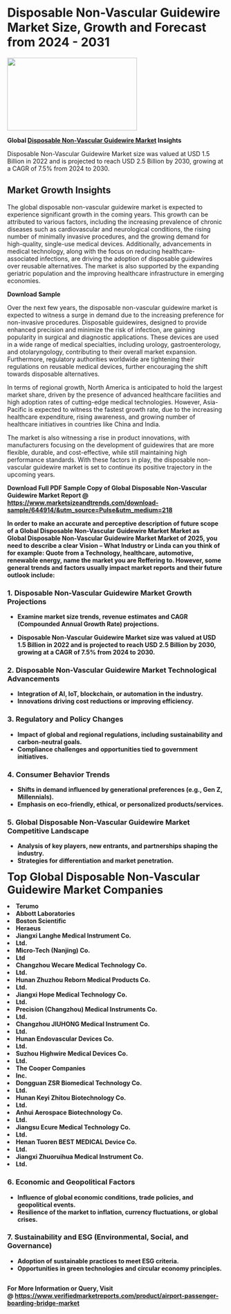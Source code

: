 <H1>Disposable Non-Vascular Guidewire Market Size, Growth and Forecast from 2024 - 2031</H1><img class="aligncenter size-medium wp-image-584254" src="https://thirdeyenews.in/wp-content/uploads/2024/09/Global-Market-Research-300x168.jpeg" alt="" width="300" height="168" /><p><strong>Global&nbsp;<a href="https://www.marketsizeandtrends.com/download-sample/644914/&amp;utm_source=Pulse&amp;utm_medium=218">Disposable Non-Vascular Guidewire Market</a> Insights</strong></p><p>Disposable Non-Vascular Guidewire Market size was valued at USD 1.5 Billion in 2022 and is projected to reach USD 2.5 Billion by 2030, growing at a CAGR of 7.5% from 2024 to 2030.</p><p><h2>Market Growth Insights</h2> <p>The global disposable non-vascular guidewire market is expected to experience significant growth in the coming years. This growth can be attributed to various factors, including the increasing prevalence of chronic diseases such as cardiovascular and neurological conditions, the rising number of minimally invasive procedures, and the growing demand for high-quality, single-use medical devices. Additionally, advancements in medical technology, along with the focus on reducing healthcare-associated infections, are driving the adoption of disposable guidewires over reusable alternatives. The market is also supported by the expanding geriatric population and the improving healthcare infrastructure in emerging economies.</p> <p><strong>Download Sample</strong></p> <p>Over the next few years, the disposable non-vascular guidewire market is expected to witness a surge in demand due to the increasing preference for non-invasive procedures. Disposable guidewires, designed to provide enhanced precision and minimize the risk of infection, are gaining popularity in surgical and diagnostic applications. These devices are used in a wide range of medical specialties, including urology, gastroenterology, and otolaryngology, contributing to their overall market expansion. Furthermore, regulatory authorities worldwide are tightening their regulations on reusable medical devices, further encouraging the shift towards disposable alternatives.</p> <p>In terms of regional growth, North America is anticipated to hold the largest market share, driven by the presence of advanced healthcare facilities and high adoption rates of cutting-edge medical technologies. However, Asia-Pacific is expected to witness the fastest growth rate, due to the increasing healthcare expenditure, rising awareness, and growing number of healthcare initiatives in countries like China and India.</p> <p>The market is also witnessing a rise in product innovations, with manufacturers focusing on the development of guidewires that are more flexible, durable, and cost-effective, while still maintaining high performance standards. With these factors in play, the disposable non-vascular guidewire market is set to continue its positive trajectory in the upcoming years.</p> <p><strong></p><p><span class=""><strong>Download Full PDF Sample Copy of Global Disposable Non-Vascular Guidewire Market Report</strong> @ <a href="https://www.marketsizeandtrends.com/download-sample/644914/&amp;utm_source=Pulse&amp;utm_medium=218" target="_blank">https://www.marketsizeandtrends.com/download-sample/644914/&amp;utm_source=Pulse&amp;utm_medium=218</a></span></p><p>In order to make an accurate and perceptive description of future scope of a Global&nbsp;Disposable Non-Vascular Guidewire Market Market as Global&nbsp;Disposable Non-Vascular Guidewire Market Market of 2025, you need to describe a clear Vision &ndash; What Industry or Linda can you think of for example: Quote from a Technology, healthcare, automotive, renewable energy, name the market you are Reffering to. However, some general trends and factors usually impact market reports and their future outlook include:</p><h3>1.&nbsp;<strong>Disposable Non-Vascular Guidewire Market Growth Projections</strong></h3><ul><li>Examine market size trends, revenue estimates and CAGR (Compounded Annual Growth Rate) projections.</li><li><p>Disposable Non-Vascular Guidewire Market size was valued at USD 1.5 Billion in 2022 and is projected to reach USD 2.5 Billion by 2030, growing at a CAGR of 7.5% from 2024 to 2030.</p></li></ul><h3>2.&nbsp;<strong>Disposable Non-Vascular Guidewire Market Technological Advancements</strong></h3><ul><li>Integration of AI, IoT, blockchain, or automation in the industry.</li><li>Innovations driving cost reductions or improving efficiency.</li></ul><h3>3.&nbsp;<strong>Regulatory and Policy Changes</strong></h3><ul><li>Impact of global and regional regulations, including sustainability and carbon-neutral goals.</li><li>Compliance challenges and opportunities tied to government initiatives.</li></ul><h3>4.&nbsp;<strong>Consumer Behavior Trends</strong></h3><ul><li>Shifts in demand influenced by generational preferences (e.g., Gen Z, Millennials).</li><li>Emphasis on eco-friendly, ethical, or personalized products/services.</li></ul><h3>5.&nbsp;<strong>Global Disposable Non-Vascular Guidewire Market Competitive Landscape</strong></h3><ul><li>Analysis of key players, new entrants, and partnerships shaping the industry.</li><li>Strategies for differentiation and market penetration.</li></ul><p data-pm-slice="1 1 []"><span style="color: inherit; font-family: inherit; font-size: 25px;">Top Global Disposable Non-Vascular Guidewire Market Companies</span></p><div class="" data-test-id=""><p><li>Terumo</li><li> Abbott Laboratories</li><li> Boston Scientific</li><li> Heraeus</li><li> Jiangxi Langhe Medical Instrument Co.</li><li> Ltd.</li><li> Micro-Tech (Nanjing) Co.</li><li>Ltd</li><li> Changzhou Wecare Medical Technology Co.</li><li> Ltd.</li><li> Hunan Zhuzhou Reborn Medical Products Co.</li><li> Ltd.</li><li> Jiangxi Hope Medical Technology Co.</li><li> Ltd.</li><li> Precision (Changzhou) Medical Instruments Co.</li><li> Ltd.</li><li> Changzhou JIUHONG Medical Instrument Co.</li><li> Ltd.</li><li> Hunan Endovascular Devices Co.</li><li> Ltd.</li><li> Suzhou Highwire Medical Devices Co.</li><li> Ltd.</li><li> The Cooper Companies</li><li> Inc.</li><li> Dongguan ZSR Biomedical Technology Co.</li><li> Ltd.</li><li> Hunan Keyi Zhitou Biotechnology Co.</li><li> Ltd.</li><li> Anhui Aerospace Biotechnology Co.</li><li>Ltd.</li><li> Jiangsu Ecure Medical Technology Co.</li><li> Ltd.</li><li> Henan Tuoren BEST MEDICAL Device Co.</li><li> Ltd.</li><li> Jiangxi Zhuoruihua Medical Instrument Co.</li><li> Ltd.</li></p></div><h3>6.&nbsp;<strong>Economic and Geopolitical Factors</strong></h3><ul><li>Influence of global economic conditions, trade policies, and geopolitical events.</li><li>Resilience of the market to inflation, currency fluctuations, or global crises.</li></ul><h3>7.&nbsp;<strong>Sustainability and ESG (Environmental, Social, and Governance)</strong></h3><ul><li>Adoption of sustainable practices to meet ESG criteria.</li><li>Opportunities in green technologies and circular economy principles.</li></ul><h2><strong style="font-size: 14px;">For More Information or Query, Visit @&nbsp;</strong><a style="background-color: #ffffff; font-size: 14px;" href="https://www.marketsizeandtrends.com/report/disposable-non-vascular-guidewire-market/" target="_blank">https://www.verifiedmarketreports.com/product/airport-passenger-boarding-bridge-market</a></h2>
